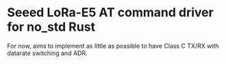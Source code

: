 # Seeed LoRa-E5 AT command driver for no_std Rust 
 
For now, aims to implement as little as possible to have Class C TX/RX
with datarate switching and ADR.
